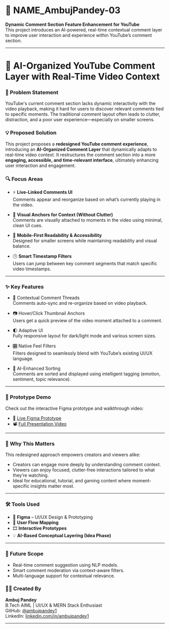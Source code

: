 # 🚀 NAME_AmbujPandey-03

**Dynamic Comment Section Feature Enhancement for YouTube**  
This project introduces an AI-powered, real-time contextual comment layer to improve user interaction and experience within YouTube’s comment section.

---
# 📌 AI-Organized YouTube Comment Layer with Real-Time Video Context

### 🎯 Problem Statement

YouTube's current comment section lacks dynamic interactivity with the video playback, making it hard for users to discover relevant comments tied to specific moments. The traditional comment layout often leads to clutter, distraction, and a poor user experience—especially on smaller screens.

### 💡 Proposed Solution

This project proposes a **redesigned YouTube comment experience**, introducing an **AI-Organized Comment Layer** that dynamically adapts to real-time video context. It restructures the comment section into a more **engaging, accessible, and time-relevant interface**, ultimately enhancing user interaction and engagement.

### 🔍 Focus Areas

- ⚡ **Live-Linked Comments UI**  
  Comments appear and reorganize based on what’s currently playing in the video.

- 📌 **Visual Anchors for Context (Without Clutter)**  
  Comments are visually attached to moments in the video using minimal, clean UI cues.

- 📱 **Mobile-First Readability & Accessibility**  
  Designed for smaller screens while maintaining readability and visual balance.

- 🕒 **Smart Timestamp Filters**  
  Users can jump between key comment segments that match specific video timestamps.

---

### ✨ Key Features

- 🔗 Contextual Comment Threads  
  Comments auto-sync and re-organize based on video playback.

- 📷 Hover/Click Thumbnail Anchors  
  Users get a quick preview of the video moment attached to a comment.

- 🌓 Adaptive UI  
  Fully responsive layout for dark/light mode and various screen sizes.

- 🎛️ Native Feel Filters  
  Filters designed to seamlessly blend with YouTube’s existing UI/UX language.

- 🤖 AI-Enhanced Sorting  
  Comments are sorted and displayed using intelligent tagging (emotion, sentiment, topic relevance).

---

### 🎥 Prototype Demo

Check out the interactive Figma prototype and walkthrough video:

- 🔗 [Live Figma Prototype](https://www.figma.com/proto/WWvezNieeCikMCbWi9mkpJ/YouTube?node-id=5-3&p=f&t=OTHgNv697F6msTCn-1&scaling=scale-down&content-scaling=fixed&page-id=0%3A1&starting-point-node-id=5%3A3)  
- 📽️ [Full Presentation Video](https://www.figma.com/proto/WWvezNieeCikMCbWi9mkpJ/YouTube?node-id=5-)

---

### 🧠 Why This Matters

This redesigned approach empowers creators and viewers alike:

- Creators can engage more deeply by understanding comment context.
- Viewers can enjoy focused, clutter-free interactions tailored to what they’re watching.
- Ideal for educational, tutorial, and gaming content where moment-specific insights matter most.

---

### 🛠️ Tools Used

- 🎨 **Figma** – UI/UX Design & Prototyping
- 📌 **User Flow Mapping**
- 🎞️ **Interactive Prototypes**
- 💡 **AI-Based Conceptual Layering (Idea Phase)**

---

### 🚀 Future Scope

- Real-time comment suggestion using NLP models.
- Smart comment moderation via context-aware filters.
- Multi-language support for contextual relevance.


### 🧑‍💻 Created By

**Ambuj Pandey**  
B.Tech AIML | UI/UX & MERN Stack Enthusiast  
GitHub: [@ambujpandey1](#)  
LinkedIn: [linkedin.com/in/ambujpandey1](#) 

---


